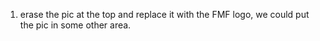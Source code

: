 
1.	erase the pic at the top and replace it with the FMF logo,
		we could put the pic in some other area.
